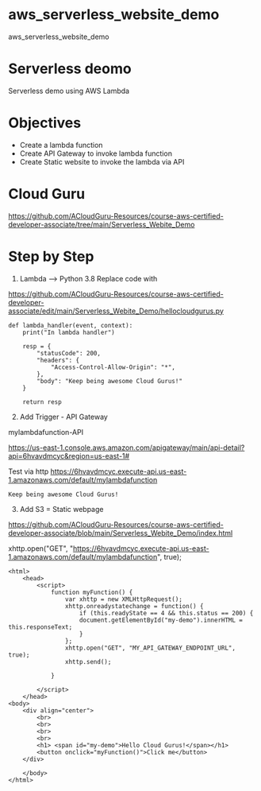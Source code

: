 # aws_serverless_website_demo
aws_serverless_website_demo


# Serverless deomo
Serverless demo using AWS Lambda


# Objectives
- Create a lambda function
- Create API Gateway to invoke lambda function
- Create Static website to invoke the lambda via API


# Cloud Guru

https://github.com/ACloudGuru-Resources/course-aws-certified-developer-associate/tree/main/Serverless_Webite_Demo


# Step by Step

1) Lambda  -->  Python 3.8 
    Replace code with

https://github.com/ACloudGuru-Resources/course-aws-certified-developer-associate/edit/main/Serverless_Webite_Demo/hellocloudgurus.py

```
def lambda_handler(event, context):
    print("In lambda handler")
    
    resp = {
        "statusCode": 200,
        "headers": {
            "Access-Control-Allow-Origin": "*",
        },
        "body": "Keep being awesome Cloud Gurus!"
    }
    
    return resp
```

2.  Add Trigger -  API Gateway

mylambdafunction-API

https://us-east-1.console.aws.amazon.com/apigateway/main/api-detail?api=6hvavdmcyc&region=us-east-1#


Test via http 
    https://6hvavdmcyc.execute-api.us-east-1.amazonaws.com/default/mylambdafunction


```
Keep being awesome Cloud Gurus!
```

3.  Add S3  = Static webpage

https://github.com/ACloudGuru-Resources/course-aws-certified-developer-associate/blob/main/Serverless_Webite_Demo/index.html

xhttp.open("GET", "https://6hvavdmcyc.execute-api.us-east-1.amazonaws.com/default/mylambdafunction", true);

```
<html>
	<head>
		<script>
			function myFunction() {
				var xhttp = new XMLHttpRequest();
				xhttp.onreadystatechange = function() {
					if (this.readyState == 4 && this.status == 200) {
					document.getElementById("my-demo").innerHTML = this.responseText;
					}
				};
				xhttp.open("GET", "MY_API_GATEWAY_ENDPOINT_URL", true);
				xhttp.send();

			}

		</script>
	</head>
<body>
	<div align="center">
		<br>
		<br>
		<br>
		<br>
		<h1> <span id="my-demo">Hello Cloud Gurus!</span></h1>
		<button onclick="myFunction()">Click me</button>	
	</div>

	</body>
</html>
```




